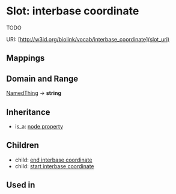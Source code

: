 # Slot: interbase coordinate


TODO

URI: [http://w3id.org/biolink/vocab/interbase_coordinate](slot_uri)
## Mappings

## Domain and Range

[NamedThing](NamedThing.md) -> **string**
## Inheritance

 *  is_a: [node property](node_property.md)
## Children

 *  child: [end interbase coordinate](end_interbase_coordinate.md)
 *  child: [start interbase coordinate](start_interbase_coordinate.md)
## Used in

